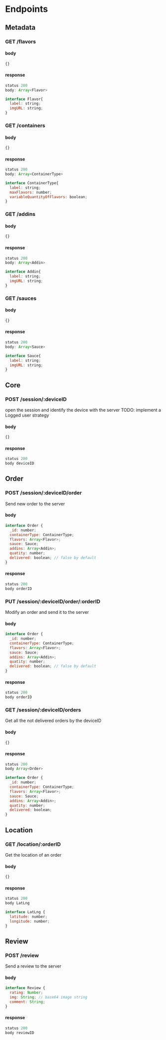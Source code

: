 
# Endpoints

## Metadata

### GET /flavors

#### body
```javascript
{}
```

#### response
```javascript
status 200
body: Array<Flavor> 

interface Flavor{
  label: string;
  imgURL: string;
}
```

### GET /containers

#### body
```javascript
{}
```

#### response
```javascript
status 200
body: Array<ContainerType>

interface ContainerType{
  label: string;
  maxFlavors: number;
  variableQuantityOfFlavors: boolean;
}
```

### GET /addins

#### body
```javascript
{}
```

#### response
```javascript
status 200
body: Array<Addin>

interface Addin{
  label: string;
  imgURL: string;
}
```

### GET /sauces

#### body
```javascript
{}
```

#### response
```javascript
status 200
body: Array<Sauce>

interface Sauce{
  label: string;
  imgURL: string;
}
```

## Core

### POST /session/:deviceID

open the session and identify the device with the server
TODO: implement a Logged user strategy

#### body
```javascript
{}
```
#### response

```javascript
status 200
body deviceID
```


## Order

### POST /session/:deviceID/order

Send new order to the server

#### body
```javascript
interface Order {
  _id: number;
  containerType: ContainerType;
  flavors: Array<Flavor>;
  sauce: Sauce;
  addins: Array<Addin>;
  quatity: number;
  delivered: boolean; // false by default
}
```

#### response

```javascript
status 200
body orderID
```

### PUT /session/:deviceID/order/:orderID

Modify an order and send it to the server

#### body
```javascript
interface Order {
  _id: number;
  containerType: ContainerType;
  flavors: Array<Flavor>;
  sauce: Sauce;
  addins: Array<Addin>;
  quatity: number;
  delivered: boolean; // false by default
}
```

#### response

```javascript
status 200
body orderID
```

### GET /session/:deviceID/orders

Get all the not delivered orders by the deviceID

#### body
```javascript
{}
```

#### response

```javascript
status 200
body Array<Order>

interface Order {
  _id: number;
  containerType: ContainerType;
  flavors: Array<Flavor>;
  sauce: Sauce;
  addins: Array<Addin>;
  quatity: number;
  delivered: boolean;
}
```


## Location

### GET /location/:orderID

Get the location of an order

#### body
```javascript
{}
```

#### response

```javascript
status 200
body LatLng

interface LatLng {
  latitude: number;
  longitude: number;
}
```


## Review

### POST /review

Send a review to the server

#### body
```javascript
interface Review { 
  rating: Number;
  img: String; // base64 image string
  comment: String;
}
```

#### response

```javascript
status 200
body reviewID
```




